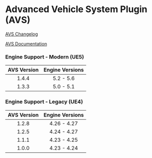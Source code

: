 # Advanced Vehicle System Plugin (AVS)

[AVS Changelog](AVS_Changelog.md)

[AVS Documentation](https://avs.seven47.net/)

### Engine Support - Modern (UE5)

| AVS Version | Engine Versions |
| :-------------: | :-----------------: |
| 1.4.4       | 5.2 - 5.6       |
| 1.3.3       | 5.0 - 5.1       |


### Engine Support - Legacy (UE4)

| AVS Version | Engine Versions |
| :-------------: | :-----------------: |
| 1.2.8       | 4.26 - 4.27     |
| 1.2.5       | 4.24 - 4.27     |
| 1.1.1       | 4.23 - 4.25     |
| 1.0.0       | 4.23 - 4.24     |